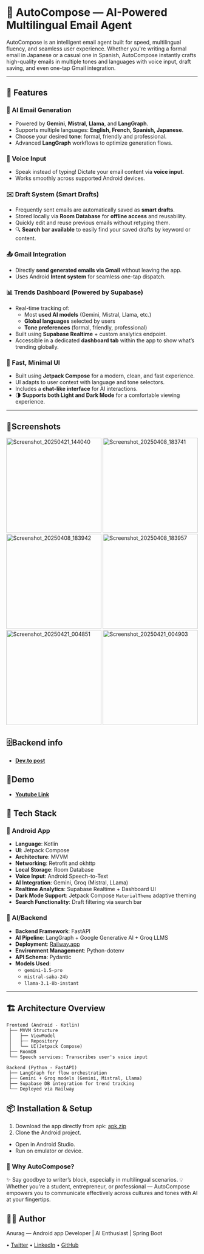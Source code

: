 # 💌 AutoCompose — AI-Powered Multilingual Email Agent

AutoCompose is an intelligent email agent built for speed, multilingual fluency, and seamless user experience. Whether you're writing a formal email in Japanese or a casual one in Spanish, AutoCompose instantly crafts high-quality emails in multiple tones and languages with voice input, draft saving, and even one-tap Gmail integration.

---

## 🚀 Features

### 🧠 AI Email Generation
- Powered by **Gemini**, **Mistral**, **Llama**, and **LangGraph**.
- Supports multiple languages: **English, French, Spanish, Japanese**.
- Choose your desired **tone**: formal, friendly and professional.
- Advanced **LangGraph** workflows to optimize generation flows.

### 💬 Voice Input
- Speak instead of typing! Dictate your email content via **voice input**.
- Works smoothly across supported Android devices.

### ✉️ Draft System (Smart Drafts)
- Frequently sent emails are automatically saved as **smart drafts**.
- Stored locally via **Room Database** for **offline access** and reusability.
- Quickly edit and reuse previous emails without retyping them.
- 🔍 **Search bar available** to easily find your saved drafts by keyword or content.

### 📤 Gmail Integration
- Directly **send generated emails via Gmail** without leaving the app.
- Uses Android **Intent system** for seamless one-tap dispatch.

### 📊 Trends Dashboard (Powered by Supabase)
- Real-time tracking of:
  - Most **used AI models** (Gemini, Mistral, Llama, etc.)
  - **Global languages** selected by users
  - **Tone preferences** (formal, friendly, professional)
- Built using **Supabase Realtime** + custom analytics endpoint.
- Accessible in a dedicated **dashboard tab** within the app to show what’s trending globally.

### 🎯 Fast, Minimal UI
- Built using **Jetpack Compose** for a modern, clean, and fast experience.
- UI adapts to user context with language and tone selectors.
- Includes a **chat-like interface** for AI interactions.
- 🌗 **Supports both Light and Dark Mode** for a comfortable viewing experience.

---

## 📱Screenshots
<img src="https://github.com/user-attachments/assets/f0558866-dbcf-4e2d-b7fc-87b63b895d0f" alt="Screenshot_20250421_144040" width="250"/>
<img src="https://github.com/user-attachments/assets/a1263b49-0c22-427a-a953-41e1b9b0f12e" alt="Screenshot_20250408_183741" width="250"/>
<img src="https://github.com/user-attachments/assets/446c877e-57b4-4f85-b40a-51c7b86fd7a7" alt="Screenshot_20250408_183942" width="250"/>
<img src="https://github.com/user-attachments/assets/07af1e86-3961-4ce4-bec0-487748bb6de2" alt="Screenshot_20250408_183957" width="250"/>
<img src="https://github.com/user-attachments/assets/230afb94-613f-4a06-936b-168bb106844a" alt="Screenshot_20250421_004851" width="250"/>
<img src="https://github.com/user-attachments/assets/c62e6d44-60b9-4b7c-8328-85424b973531" alt="Screenshot_20250421_004903" width="250"/>

## 🗄️Backend info
- [**Dev.to post**](https://dev.to/anuragkanojiya/how-to-use-langgraph-within-a-fastapi-backend-amm)

## 🚀Demo
- [**Youtube Link**](https://www.youtube.com/watch?v=JNPY4eGm26U&t=81s&ab_channel=AnuragKanojiya)

## 🧰 Tech Stack

### 📱 Android App
- **Language**: Kotlin
- **UI**: Jetpack Compose
- **Architecture**: MVVM
- **Networking**: Retrofit and okhttp
- **Local Storage**: Room Database
- **Voice Input**: Android Speech-to-Text
- **AI Integration**: Gemini, Groq (Mistral, LLama)
- **Realtime Analytics**: Supabase Realtime + Dashboard UI
- **Dark Mode Support**: Jetpack Compose `MaterialTheme` adaptive theming
- **Search Functionality**: Draft filtering via search bar

### 🧪 AI/Backend
- **Backend Framework**: FastAPI
- **AI Pipeline**: LangGraph + Google Generative AI + Groq LLMS
- **Deployment**: [Railway.app](https://railway.app)
- **Environment Management**: Python-dotenv
- **API Schema**: Pydantic
- **Models Used**:
  - `gemini-1.5-pro`
  - `mistral-saba-24b`
  - `llama-3.1-8b-instant`

---

## 🏗 Architecture Overview
```
Frontend (Android - Kotlin)
 ├── MVVM Structure
 │   ├── ViewModel
 │   ├── Repository
 │   └── UI(Jetpack Compose)
 ├── RoomDB
 └── Speech services: Transcribes user's voice input

Backend (Python - FastAPI)
 ├── LangGraph for flow orchestration
 ├── Gemini + Groq models (Gemini, Mistral, Llama)
 ├── Supabase DB integration for trend tracking
 └── Deployed via Railway
```

## 📦 Installation & Setup

1. Download the app directly from apk: [apk.zip](https://github.com/user-attachments/files/19911786/apk.zip)
2. Clone the Android project.
- Open in Android Studio.
- Run on emulator or device.

### 📧 Why AutoCompose?
✨ Say goodbye to writer’s block, especially in multilingual scenarios.
💡 Whether you're a student, entrepreneur, or professional — AutoCompose empowers you to communicate effectively across cultures and tones with AI at your fingertips.

## 🧑‍💻 Author
Anurag — Android app Developer | AI Enthusiast | Spring Boot

• [Twitter](https://x.com/AnuKanojiya829) • [LinkedIn](https://linkedin.com/in/anurag-kanojiya-101312286) • [GitHub](https://github.com/anuragkanojiya1)
